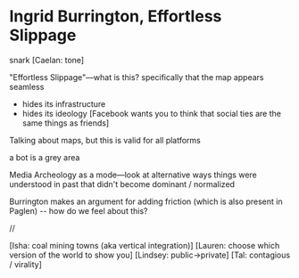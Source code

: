 # Ingrid Burrington, Effortless Slippage

snark
[Caelan: tone]

"Effortless Slippage"—what is this? specifically that the map appears seamless
- hides its infrastructure
- hides its ideology [Facebook wants you to think that social ties are the same things as friends]

Talking about maps, but this is valid for all platforms

a bot is a grey area

Media Archeology as a mode—look at alternative ways things were understood in past that didn't become dominant / normalized


Burrington makes an argument for adding friction (which is also present in Paglen) -- how do we feel about this?


//

[Isha: coal mining towns (aka vertical integration)]
[Lauren: choose which version of the world to show you]
[Lindsey: public->private]
[Tal: contagious / virality]
